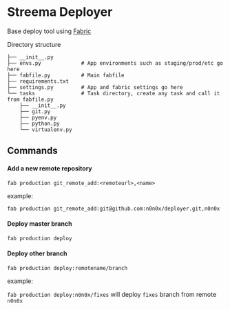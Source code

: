 # Streema Deployer

Base deploy tool using [Fabric](http://www.fabfile.org/)

Directory structure
```
├── __init__.py
├── envs.py             # App environments such as staging/prod/etc go here
├── fabfile.py          # Main fabfile
├── requirements.txt 
├── settings.py         # App and fabric settings go here
└── tasks               # Task directory, create any task and call it from fabfile.py
    ├── __init__.py
    ├── git.py
    ├── pyenv.py
    ├── python.py
    └── virtualenv.py
```

## Commands

#### Add a new remote repository

`fab production git_remote_add:<remoteurl>,<name>`

example:

`fab production git_remote_add:git@github.com:n0n0x/deployer.git,n0n0x`

#### Deploy master branch
`fab production deploy`

#### Deploy other branch

`fab production deploy:remotename/branch`

example:

`fab production deploy:n0n0x/fixes` will deploy `fixes` branch from remote `n0n0x`

